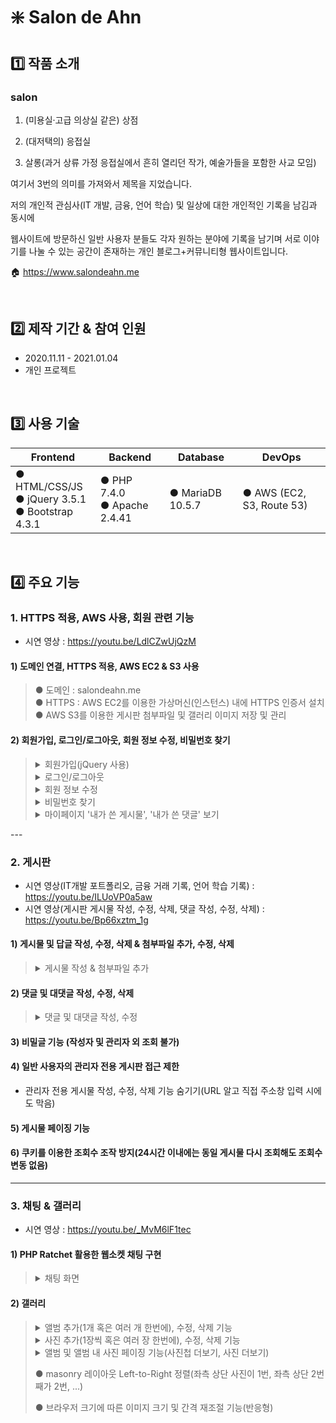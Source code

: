 # :sparkle: Salon de Ahn

## 1️⃣ 작품 소개

### **salon**

1. (미용실·고급 의상실 같은) 상점

2. (대저택의) 응접실

3. 살롱(과거 상류 가정 응접실에서 흔히 열리던 작가, 예술가들을 포함한 사교 모임)

여기서 3번의 의미를 가져와서 제목을 지었습니다.

저의 개인적 관심사(IT 개발, 금융, 언어 학습) 및 일상에 대한 개인적인 기록을 남김과 동시에

웹사이트에 방문하신 일반 사용자 분들도 각자 원하는 분야에 기록을 남기며 서로 이야기를 나눌 수 있는 공간이 존재하는 개인 블로그+커뮤니티형 웹사이트입니다.

:house: https://www.salondeahn.me

<br/>

## 2️⃣ 제작 기간 & 참여 인원
- 2020.11.11 - 2021.01.04
- 개인 프로젝트

<br/>

## 3️⃣ 사용 기술

| Frontend | Backend | Database | DevOps |
| --- | --- | --- | --- |
| ● HTML/CSS/JS<br/> ● jQuery 3.5.1<br/> ● Bootstrap 4.3.1 | ● PHP 7.4.0<br/> ● Apache 2.4.41 | ● MariaDB 10.5.7 | ● AWS (EC2, S3, Route 53) |

<br/>

## 4️⃣ 주요 기능

### 1. HTTPS 적용, AWS 사용, 회원 관련 기능

- 시연 영상 : https://youtu.be/LdlCZwUjQzM

#### 1) 도메인 연결, HTTPS 적용, AWS EC2 & S3 사용

<blockquote>
  
● 도메인 : salondeahn.me  
● HTTPS : AWS EC2를 이용한 가상머신(인스턴스) 내에 HTTPS 인증서 설치  
● AWS S3를 이용한 게시판 첨부파일 및 갤러리 이미지 저장 및 관리
  
</blockquote>

#### 2) 회원가입, 로그인/로그아웃, 회원 정보 수정, 비밀번호 찾기

<blockquote>
<details>
  <summary>회원가입(jQuery 사용)</summary><br/>
  
  ![image](https://user-images.githubusercontent.com/73585246/162207664-f446c4ea-d890-48cd-80f4-9ad46aa8c7da.png)

  - 입력칸(이메일, 비밀번호, 비밀번호 확인, 약관 동의 체크박스 2개) 입력 여부 확인
  - 이메일 형식 검증
  - 이메일 중복 확인
  - 비밀번호 일치 여부 확인
</details>
<details>
  <summary>로그인/로그아웃</summary><br/>
  
  ![image](https://user-images.githubusercontent.com/73585246/162207834-98fff7c8-30b2-4397-8466-67fbe73dd592.png)

  - 쿠키 사용 -> 이메일(아이디) 저장하기
</details>
<details>
  <summary>회원 정보 수정</summary><br/>
  
  ![image](https://user-images.githubusercontent.com/73585246/162208050-20c3e79f-421d-440e-ad40-b261e02ab572.png)

  - 닉네임 수정
  - 비밀번호 수정
</details>
<details>
  <summary>비밀번호 찾기</summary><br/>
  
  ![image](https://user-images.githubusercontent.com/73585246/162208198-6da6515e-7581-4871-80fd-28cbbf297d5e.png)
  ![image](https://user-images.githubusercontent.com/73585246/162208544-619556bb-edc8-471a-8624-4c1ec0188d97.png)

  - PHPMailer -> Gmail SMTP 사용하여 가입된 이메일로 임시 비밀번호 발송
</details>
<details>
  <summary>마이페이지 '내가 쓴 게시물', '내가 쓴 댓글' 보기</summary><br/>
  
  ![image](https://user-images.githubusercontent.com/73585246/162208643-cf546563-3c45-4758-89cf-3ca7df5276cb.png)
  ![image](https://user-images.githubusercontent.com/73585246/162208707-a37376c0-3a06-44d5-a98e-4bce44a02942.png)

</details>
</blockquote>
---

### 2. 게시판

- 시연 영상(IT개발 포트폴리오, 금융 거래 기록, 언어 학습 기록) : https://youtu.be/ILUoVP0a5aw
- 시연 영상(게시판 게시물 작성, 수정, 삭제, 댓글 작성, 수정, 삭제) : https://youtu.be/Bp66xztm_1g

#### 1) 게시물 및 답글 작성, 수정, 삭제 & 첨부파일 추가, 수정, 삭제

<blockquote>
<details>
  <summary>게시물 작성 & 첨부파일 추가</summary><br/>
  
  ![image](https://user-images.githubusercontent.com/73585246/162209648-17778638-60d6-46d1-b9ec-c08d701873d1.png)
</details>
</blockquote>

#### 2) 댓글 및 대댓글 작성, 수정, 삭제

<blockquote>
<details>
  <summary>댓글 및 대댓글 작성, 수정</summary><br/>
  
  ![image](https://user-images.githubusercontent.com/73585246/162210981-09578384-7401-410c-b74e-8bd9343e2769.png)
  ![image](https://user-images.githubusercontent.com/73585246/162211852-b4273f48-c527-4dfb-90ce-60bd151f03c9.png)
</details>
</blockquote>

#### 3) 비밀글 기능 (작성자 및 관리자 외 조회 불가)

#### 4) 일반 사용자의 관리자 전용 게시판 접근 제한

  - 관리자 전용 게시물 작성, 수정, 삭제 기능 숨기기(URL 알고 직접 주소창 입력 시에도 막음)

#### 5) 게시물 페이징 기능

#### 6) 쿠키를 이용한 조회수 조작 방지(24시간 이내에는 동일 게시물 다시 조회해도 조회수 변동 없음)
  
  
  
---

### 3. 채팅 & 갤러리

- 시연 영상 : https://youtu.be/_MvM6lF1tec

#### 1) PHP Ratchet 활용한 웹소켓 채팅 구현

<blockquote>
<details>
  <summary>채팅 화면</summary><br/>
  
  ![image](https://user-images.githubusercontent.com/73585246/162217818-15d4d753-4a39-4f9b-a478-7c86c6d49ca3.png)
</details>
</blockquote>


#### 2) 갤러리

<blockquote>
<details>
  <summary>앨범 추가(1개 혹은 여러 개 한번에), 수정, 삭제 기능</summary><br/>
  
  ![image](https://user-images.githubusercontent.com/73585246/162220234-c807b63a-23e8-4813-8057-f4875a42c6a7.png)
</details>
<details>
  <summary>사진 추가(1장씩 혹은 여러 장 한번에), 수정, 삭제 기능</summary><br/>
  
  ![image](https://user-images.githubusercontent.com/73585246/162220126-c8b507f5-da3d-4263-8b0d-8196fda5e60f.png)
</details>
<details>
  <summary>앨범 및 앨범 내 사진 페이징 기능(사진첩 더보기, 사진 더보기)</summary><br/>
  
  ![image](https://user-images.githubusercontent.com/73585246/162220629-c2cbcece-93ab-4f59-9c63-64e47f51a7ac.png)
</details>

● masonry 레이아웃 Left-to-Right 정렬(좌측 상단 사진이 1번, 좌측 상단 2번째가 2번, ...)  

● 브라우저 크기에 따른 이미지 크기 및 간격 재조절 기능(반응형)
</blockquote>

